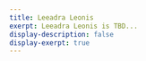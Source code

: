 ```yaml
---
title: Leeadra Leonis
exerpt: Leeadra Leonis is TBD...
display-description: false
display-exerpt: true
---
```

